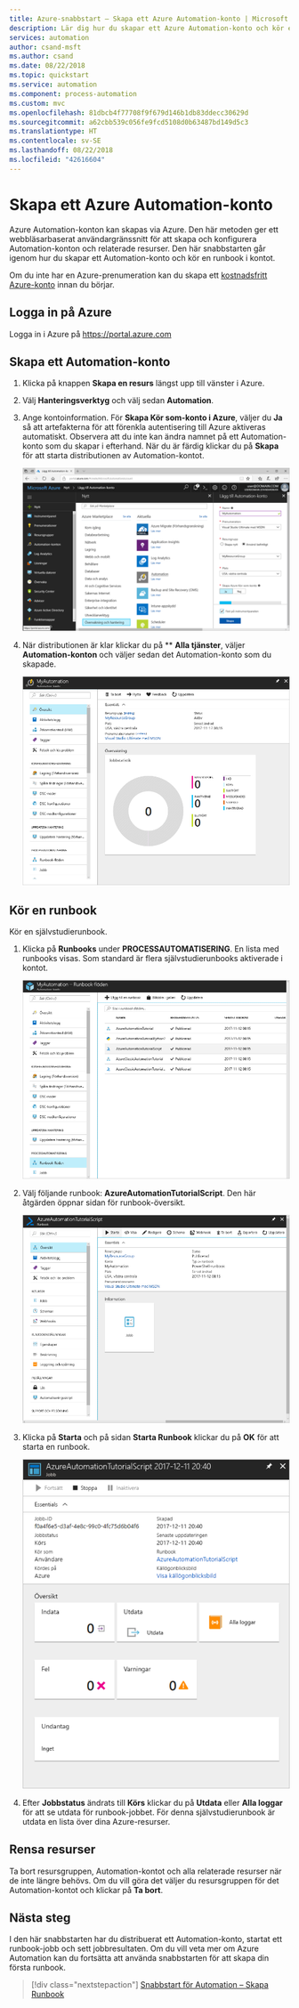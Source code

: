 ```yaml
---
title: Azure-snabbstart – Skapa ett Azure Automation-konto | Microsoft Docs
description: Lär dig hur du skapar ett Azure Automation-konto och kör en runbook
services: automation
author: csand-msft
ms.author: csand
ms.date: 08/22/2018
ms.topic: quickstart
ms.service: automation
ms.component: process-automation
ms.custom: mvc
ms.openlocfilehash: 81dbcb4f77708f9f679d146b1db83ddecc30629d
ms.sourcegitcommit: a62cbb539c056fe9fcd5108d0b63487bd149d5c3
ms.translationtype: HT
ms.contentlocale: sv-SE
ms.lasthandoff: 08/22/2018
ms.locfileid: "42616604"
---
```

# <a name="create-an-azure-automation-account"></a>Skapa ett Azure Automation-konto

Azure Automation-konton kan skapas via Azure. Den här metoden ger ett webbläsarbaserat användargränssnitt för att skapa och konfigurera Automation-konton och relaterade resurser. Den här snabbstarten går igenom hur du skapar ett Automation-konto och kör en runbook i kontot.

Om du inte har en Azure-prenumeration kan du skapa ett [kostnadsfritt Azure-konto](https://azure.microsoft.com/free/?WT.mc_id=A261C142F) innan du börjar.

## <a name="sign-in-to-azure"></a>Logga in på Azure

Logga in i Azure på https://portal.azure.com

## <a name="create-automation-account"></a>Skapa ett Automation-konto

1. Klicka på knappen **Skapa en resurs** längst upp till vänster i Azure.

1. Välj **Hanteringsverktyg** och välj sedan **Automation**.

1. Ange kontoinformation. För **Skapa Kör som-konto i Azure**, väljer du **Ja** så att artefakterna för att förenkla autentisering till Azure aktiveras automatiskt. Observera att du inte kan ändra namnet på ett Automation-konto som du skapar i efterhand. När du är färdig klickar du på **Skapa** för att starta distributionen av Automation-kontot.

    ![Ange information om ditt Automation-konto på sidan](./media/automation-quickstart-create-account/create-automation-account-portal-blade.png)  

1. När distributionen är klar klickar du på ** **Alla tjänster**, väljer **Automation-konton** och väljer sedan det Automation-konto som du skapade.

    ![Översikt över Automation-konton](./media/automation-quickstart-create-account/automation-account-overview.png)

## <a name="run-a-runbook"></a>Kör en runbook

Kör en självstudierunbook.

1. Klicka på **Runbooks** under **PROCESSAUTOMATISERING**. En lista med runbooks visas. Som standard är flera självstudierunbooks aktiverade i kontot.

    ![Runbook-lista för Automation-konto](./media/automation-quickstart-create-account/automation-runbooks-overview.png)

1. Välj följande runbook: **AzureAutomationTutorialScript**. Den här åtgärden öppnar sidan för runbook-översikt.

    ![Runbook-översikt](./media/automation-quickstart-create-account/automation-tutorial-script-runbook-overview.png)

1. Klicka på **Starta** och på sidan **Starta Runbook** klickar du på **OK** för att starta en runbook.

    ![Sida för Runbook-jobb](./media/automation-quickstart-create-account/automation-tutorial-script-job.png)

1. Efter **Jobbstatus** ändrats till **Körs** klickar du på **Utdata** eller **Alla loggar** för att se utdata för runbook-jobbet. För denna självstudierunbook är utdata en lista över dina Azure-resurser.

## <a name="clean-up-resources"></a>Rensa resurser

Ta bort resursgruppen, Automation-kontot och alla relaterade resurser när de inte längre behövs. Om du vill göra det väljer du resursgruppen för det Automation-kontot och klickar på **Ta bort**.

## <a name="next-steps"></a>Nästa steg

I den här snabbstarten har du distribuerat ett Automation-konto, startat ett runbook-jobb och sett jobbresultaten. Om du vill veta mer om Azure Automation kan du fortsätta att använda snabbstarten för att skapa din första runbook.

> [!div class="nextstepaction"]
> [Snabbstart för Automation – Skapa Runbook](./automation-quickstart-create-runbook.md)
